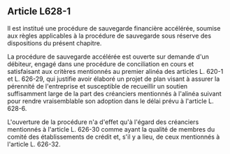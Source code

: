 Article L628-1
----
Il est institué une procédure de sauvegarde financière accélérée, soumise aux
règles applicables à la procédure de sauvegarde sous réserve des dispositions du
présent chapitre.

La procédure de sauvegarde accélérée est ouverte sur demande d'un débiteur,
engagé dans une procédure de conciliation en cours et satisfaisant aux critères
mentionnés au premier alinéa des articles L. 620-1 et L. 626-29, qui justifie
avoir élaboré un projet de plan visant à assurer la pérennité de l'entreprise et
susceptible de recueillir un soutien suffisamment large de la part des
créanciers mentionnés à l'alinéa suivant pour rendre vraisemblable son adoption
dans le délai prévu à l'article L. 628-6.

L'ouverture de la procédure n'a d'effet qu'à l'égard des créanciers mentionnés à
l'article L. 626-30 comme ayant la qualité de membres du comité des
établissements de crédit et, s'il y a lieu, de ceux mentionnés à l'article L.
626-32.
